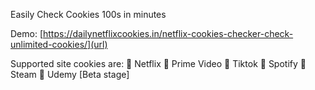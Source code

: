 Easily Check Cookies 100s in minutes

Demo: [https://dailynetflixcookies.in/netflix-cookies-checker-check-unlimited-cookies/](url)

 Supported site cookies are: 
🧪 Netflix
🧪 Prime Video
🧪 Tiktok
🧪 Spotify
🧪 Steam
🧪 Udemy [Beta stage]

